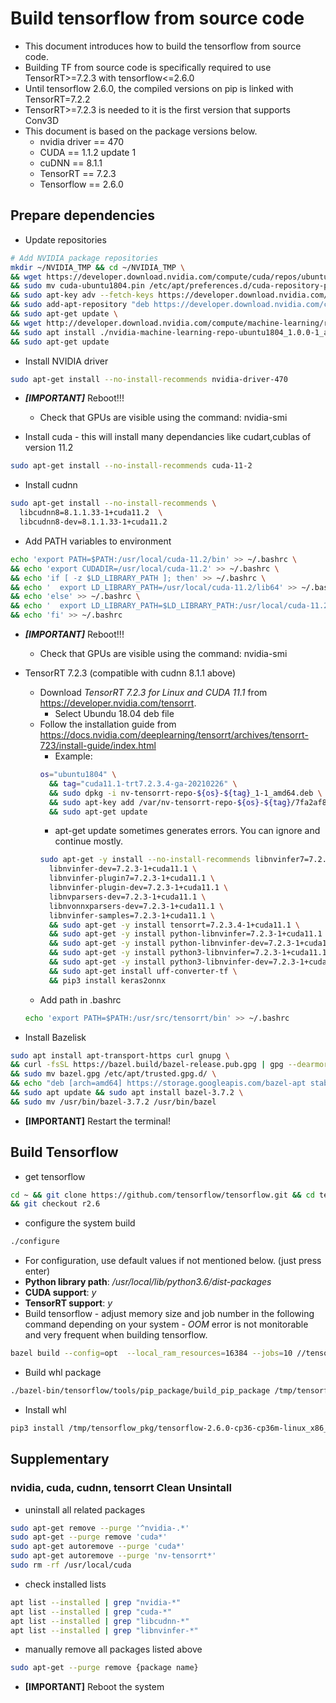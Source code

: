 # Build tensorflow from source code
* This document introduces how to build the tensorflow from source code.
* Building TF from source code is specifically required to use TensorRT>=7.2.3 with tensorflow<=2.6.0
* Until tensorflow 2.6.0, the compiled versions on pip is linked with TensorRT=7.2.2
* TensorRT>=7.2.3 is needed to it is the first version that supports Conv3D
* This document is based on the package versions below.
  * nvidia driver == 470
  * CUDA == 1.1.2 update 1
  * cuDNN == 8.1.1
  * TensorRT == 7.2.3
  * Tensorflow == 2.6.0

## Prepare dependencies
* Update repositories
```bash
# Add NVIDIA package repositories
mkdir ~/NVIDIA_TMP && cd ~/NVIDIA_TMP \
&& wget https://developer.download.nvidia.com/compute/cuda/repos/ubuntu1804/x86_64/cuda-ubuntu1804.pin \
&& sudo mv cuda-ubuntu1804.pin /etc/apt/preferences.d/cuda-repository-pin-600 \
&& sudo apt-key adv --fetch-keys https://developer.download.nvidia.com/compute/cuda/repos/ubuntu1804/x86_64/7fa2af80.pub \
&& sudo add-apt-repository "deb https://developer.download.nvidia.com/compute/cuda/repos/ubuntu1804/x86_64/ /" \
&& sudo apt-get update \
&& wget http://developer.download.nvidia.com/compute/machine-learning/repos/ubuntu1804/x86_64/nvidia-machine-learning-repo-ubuntu1804_1.0.0-1_amd64.deb \
&& sudo apt install ./nvidia-machine-learning-repo-ubuntu1804_1.0.0-1_amd64.deb \
&& sudo apt-get update
```

* Install NVIDIA driver
```bash
sudo apt-get install --no-install-recommends nvidia-driver-470
```

* ***[IMPORTANT]*** Reboot!!!  
  * Check that GPUs are visible using the command: nvidia-smi

* Install cuda - this will install many dependancies like cudart,cublas of version 11.2
```bash
sudo apt-get install --no-install-recommends cuda-11-2
```

* Install cudnn
```bash
sudo apt-get install --no-install-recommends \
  libcudnn8=8.1.1.33-1+cuda11.2  \
  libcudnn8-dev=8.1.1.33-1+cuda11.2
```

* Add PATH variables to environment
```bash
echo 'export PATH=$PATH:/usr/local/cuda-11.2/bin' >> ~/.bashrc \
&& echo 'export CUDADIR=/usr/local/cuda-11.2' >> ~/.bashrc \
&& echo 'if [ -z $LD_LIBRARY_PATH ]; then' >> ~/.bashrc \
&& echo '  export LD_LIBRARY_PATH=/usr/local/cuda-11.2/lib64' >> ~/.bashrc \
&& echo 'else' >> ~/.bashrc \
&& echo '  export LD_LIBRARY_PATH=$LD_LIBRARY_PATH:/usr/local/cuda-11.2/lib64' >> ~/.bashrc \
&& echo 'fi' >> ~/.bashrc  
```

* ***[IMPORTANT]*** Reboot!!!  
  * Check that GPUs are visible using the command: nvidia-smi

* TensorRT 7.2.3 (compatible with cudnn 8.1.1 above)
  * Download *TensorRT 7.2.3 for Linux and CUDA 11.1* from https://developer.nvidia.com/tensorrt.
    * Select Ubundu 18.04 deb file
  * Follow the installation guide from https://docs.nvidia.com/deeplearning/tensorrt/archives/tensorrt-723/install-guide/index.html
    * Example:
    ```bash
    os="ubuntu1804" \
      && tag="cuda11.1-trt7.2.3.4-ga-20210226" \
      && sudo dpkg -i nv-tensorrt-repo-${os}-${tag}_1-1_amd64.deb \
      && sudo apt-key add /var/nv-tensorrt-repo-${os}-${tag}/7fa2af80.pub \
      && sudo apt-get update
      ```
    * apt-get update sometimes generates errors. You can ignore and continue mostly.
    ```bash  
    sudo apt-get -y install --no-install-recommends libnvinfer7=7.2.3-1+cuda11.1 \
      libnvinfer-dev=7.2.3-1+cuda11.1 \
      libnvinfer-plugin7=7.2.3-1+cuda11.1 \
      libnvinfer-plugin-dev=7.2.3-1+cuda11.1 \
      libnvparsers-dev=7.2.3-1+cuda11.1 \
      libnvonnxparsers-dev=7.2.3-1+cuda11.1 \
      libnvinfer-samples=7.2.3-1+cuda11.1 \
      && sudo apt-get -y install tensorrt=7.2.3.4-1+cuda11.1 \
      && sudo apt-get -y install python-libnvinfer=7.2.3-1+cuda11.1 \
      && sudo apt-get -y install python-libnvinfer-dev=7.2.3-1+cuda11.1 \
      && sudo apt-get -y install python3-libnvinfer=7.2.3-1+cuda11.1 \
      && sudo apt-get -y install python3-libnvinfer-dev=7.2.3-1+cuda11.1 \
      && sudo apt-get install uff-converter-tf \
      && pip3 install keras2onnx
    ```
  * Add path in .bashrc
  ```bash
  echo 'export PATH=$PATH:/usr/src/tensorrt/bin' >> ~/.bashrc
  ```
  
* Install Bazelisk
```bash
sudo apt install apt-transport-https curl gnupg \
&& curl -fsSL https://bazel.build/bazel-release.pub.gpg | gpg --dearmor > bazel.gpg \
&& sudo mv bazel.gpg /etc/apt/trusted.gpg.d/ \
&& echo "deb [arch=amd64] https://storage.googleapis.com/bazel-apt stable jdk1.8" | sudo tee /etc/apt/sources.list.d/bazel.list \
&& sudo apt update && sudo apt install bazel-3.7.2 \
&& sudo mv /usr/bin/bazel-3.7.2 /usr/bin/bazel
```

* **[IMPORTANT]** Restart the terminal!
  
## Build Tensorflow
* get tensorflow
```bash
cd ~ && git clone https://github.com/tensorflow/tensorflow.git && cd tensorflow \
&& git checkout r2.6
```
* configure the system build
```bash
./configure
```
  * For configuration, use default values if not mentioned below. (just press enter)
  * **Python library path**: */usr/local/lib/python3.6/dist-packages*
  * **CUDA support**: *y*
  * **TensorRT support**: *y*
* Build tensorflow - adjust memory size and job number in the following command depending on your system - *OOM* error is not monitorable and very frequent when building tensorflow.
```bash
bazel build --config=opt  --local_ram_resources=16384 --jobs=10 //tensorflow/tools/pip_package:build_pip_package
```
* Build whl package
```bash
./bazel-bin/tensorflow/tools/pip_package/build_pip_package /tmp/tensorflow_pkg
```
* Install whl
```bash
pip3 install /tmp/tensorflow_pkg/tensorflow-2.6.0-cp36-cp36m-linux_x86_64.whl
```

## Supplementary
### nvidia, cuda, cudnn, tensorrt Clean Unsintall
* uninstall all related packages
```bash
sudo apt-get remove --purge '^nvidia-.*' 
sudo apt-get --purge remove 'cuda*'
sudo apt-get autoremove --purge 'cuda*'
sudo apt-get autoremove --purge 'nv-tensorrt*'
sudo rm -rf /usr/local/cuda
```
* check installed lists
```bash
apt list --installed | grep "nvidia-*"
apt list --installed | grep "cuda-*"
apt list --installed | grep "libcudnn-*"
apt list --installed | grep "libnvinfer-*"
```
* manually remove all packages listed above
```bash
sudo apt-get --purge remove {package name}
```
* **[IMPORTANT]** Reboot the system

